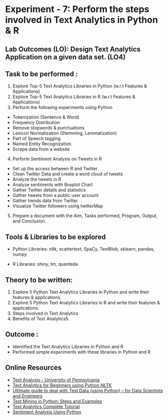 # Experiment - 7: Perform the steps involved in Text Analytics in Python & R

## Lab Outcomes (LO): Design Text Analytics Application on a given data set. (LO4)

## Task to be performed :
1. Explore Top-5 Text Analytics Libraries in Python (w.r.t Features & Applications)
2. Explore Top-5 Text Analytics Libraries in R (w.r.t Features & Applications)
3. Perform the following experiments using Python
- Tokenization (Sentence & Word)
- Frequency Distribution
- Remove stopwords & punctuations
- Lexicon Normalization (Stemming, Lemmatization)
- Part of Speech tagging
- Named Entity Recognization
- Scrape data from a website
4. Perform Sentiment Analysis on Tweets in R
  - Set up the access between R and Twitter
  - Clean Twitter Data and create a word cloud of tweets
  - Analyze the tweets in R
  - Analyze sentiments with Boxplot Chart
  - Gather Twitter details and statistics
  - Gather tweets from a public user account
  - Gather trends data from Twitter
  - Visualize Twitter followers using twitterMap
5. Prepare a document with the Aim, Tasks performed, Program, Output, and Conclusion.

## Tools & Libraries to be explored
* Python Libraries: nltk, scattertext, SpaCy, TextBlob, sklearn, pandas, numpy

* R Libraries: shiny, tm, quanteda

## Theory to be written:
1. Explore 5 Python Text Analytics Libraries in Python and write their features & applications.
2. Explore 5 Python Text Analytics Libraries in R and write their features & applications.
3. Steps involved in Text Analytics
4. Benefits of Text Analytics5. 

## Outcome :
* Identified the Text Analytics Libraries in Python and R
* Performed simple experiments with these libraries in Python and R

## Online Resources
* [Text Analysis - University of Pennsylvania](https://guides.library.upenn.edu/penntdm/python)
* [Text Analytics for Beginners using Python NLTK](https://machinelearninggeek.com/text-analytics-for-beginners-using-python-nltk/)
* [Ultimate guide to deal with Text Data (using Python) – for Data Scientists and Engineers](https://www.analyticsvidhya.com/blog/2018/02/the-different-methods-deal-text-data-predictive-python/)
* [Text Mining in Python: Steps and Examples](https://www.kdnuggets.com/2020/05/text-mining-python-steps-examples.html)
* [Text Analytics Complete Tutorial](https://www.youtube.com/watch?v=bZoC-UW50sI&list=PLH6mU1kedUy-xjgiuvqMkVn8npK0TGAv5)
* [Sentiment Analysis Using Python](https://www.analyticsvidhya.com/blog/2022/07/sentiment-analysis-using-python/)
